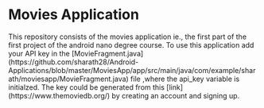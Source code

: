 <h1>Movies Application</h1>
This repository consists of the movies application ie., the first part of the first project of the android nano degree course.
To use this application add your API key in the [MovieFragment.java] (https://github.com/sharath28/Android-Applications/blob/master/MoviesApp/app/src/main/java/com/example/sharath/moviesapp/MovieFragment.java) file ,where the api_key variable is initialzed.
The key could be generated from this [link] (https://www.themoviedb.org/) by creating an account and signing up.
